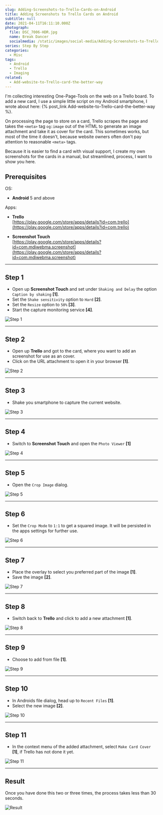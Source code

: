 ```yaml
---
slug: Adding-Screenshots-to-Trello-Cards-on-Android
title: Adding Screenshots to Trello Cards on Android
subtitle: null
date: 2021-04-11T16:11:10.000Z
photograph:
  file: DSC_7006-HDR.jpg
  name: Break Dancer
  socialmedia: /static/images/social-media/Adding-Screenshots-to-Trello-Cards-on-Android.png
series: Step By Step
categories:
  - Misc
tags:
  - Android
  - Trello
  - Imaging
related:
  - Add-website-to-Trello-card-the-better-way
---
```

I'm collecting interesting One-Page-Tools on the web on a Trello board. To add a new card, I use a simple little script on my Android smartphone, I wrote about here: {% post_link Add-website-to-Trello-card-the-better-way %}.

On processing the page to store on a card, Trello scrapes the page and takes the ``<meta>`` tag ``og:image`` out of the HTML to generate an image attachment and take it as cover for the card. This sometimes works, but most of the time it doesn't, because website owners often don't pay attention to reasonable ``<meta>`` tags.

Because it is easier to find a card with visual support, I create my own screenshots for the cards in a manual, but streamlined, process, I want to show you here.

<!-- more -->

## Prerequisites

OS:
* **Android** 5 and above 

Apps:
  * **Trello**  
  [https://play.google.com/store/apps/details?id=com.trello](https://play.google.com/store/apps/details?id=com.trello)  

  * **Screenshot Touch**  
  [https://play.google.com/store/apps/details?id=com.mdiwebma.screenshot](https://play.google.com/store/apps/details?id=com.mdiwebma.screenshot)

---

## Step 1
- Open up **Screenshot Touch** and set under ``Shaking and Delay`` the option ``Caption by shaking`` **[1]**.
- Set the ``Shake sensitivity`` option to ``Hard`` **[2]**.
- Set the ``Resize`` option to ``50%`` **[3]**.
- Start the capture monitoring service **[4]**.  

![Step 1](Adding-Screenshots-to-Trello-Cards-on-Android/step-01.png)

---

## Step 2
- Open up **Trello** and got to the card, where you want to add an screenshot for use as an cover.
- Click on the URL attachment to open it in your browser **[1]**.

![Step 2](Adding-Screenshots-to-Trello-Cards-on-Android/step-02.png)

---

## Step 3
- Shake you smartphone to capture the current website.

![Step 3](Adding-Screenshots-to-Trello-Cards-on-Android/step-03.png)

---

## Step 4
- Switch to **Screenshot Touch** and open the ``Photo Viewer`` **[1]**

![Step 4](Adding-Screenshots-to-Trello-Cards-on-Android/step-04.png)

---

## Step 5
- Open the ``Crop Image`` dialog.

![Step 5](Adding-Screenshots-to-Trello-Cards-on-Android/step-05.png)

---

## Step 6
- Set the ``Crop Mode`` to ``1:1`` to get a squared image. It will be persisted in the apps settings for further use.

![Step 6](Adding-Screenshots-to-Trello-Cards-on-Android/step-06.png)

---

## Step 7
- Place the overlay to select you preferred part of the image **[1]**.
- Save the image **[2]**.

![Step 7](Adding-Screenshots-to-Trello-Cards-on-Android/step-07.png)

---

## Step 8
- Switch back to **Trello** and click to add a new attachment **[1]**.

![Step 8](Adding-Screenshots-to-Trello-Cards-on-Android/step-08.png)

---

## Step 9
- Choose to add from file **[1]**.

![Step 9](Adding-Screenshots-to-Trello-Cards-on-Android/step-09.png)

---

## Step 10
- In Androids file dialog, head up to ``Recent Files`` **[1]**.
- Select the new image **[2]**.

![Step 10](Adding-Screenshots-to-Trello-Cards-on-Android/step-10.png)

---

## Step 11
- In the context menu of the added attachment, select ``Make Card Cover`` **[1]**, if Trello has not done it yet.

![Step 11](Adding-Screenshots-to-Trello-Cards-on-Android/step-11.png)

---

## Result
Once you have done this two or three times, the process takes less than 30 seconds.

![Result](Adding-Screenshots-to-Trello-Cards-on-Android/result.png)